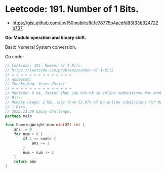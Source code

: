 # Leetcode: 191. Number of 1 Bits.

- https://gist.github.com/lbvf50mobile/8c1e78775b4aedfd83f33b924722b737

**Go: Modulo operation and binary shift.**

Basic Numeral System conversion.

Go code:
```Go
// Leetcode: 191. Number of 1 Bits.
// https://leetcode.com/problems/number-of-1-bits
// = = = = = = = = = = = = = =
// Accepted.
// Thanks God, Jesus Christ!
// = = = = = = = = = = = = = =
// Runtime: 0 ms, faster than 100.00% of Go online submissions for Number of 1
// Bits.
// Memory Usage: 2 MB, less than 53.07% of Go online submissions for Number of
// 1 Bits.
// 2023.11.29 Daily Challenge.
package main

func hammingWeight(num uint32) int {
	ans := 0
	for num > 0 {
		if 1 == num%2 {
			ans += 1
		}
		num = num >> 1
	}
	return ans
}
```
